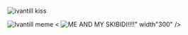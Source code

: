 
![ivantill kiss](https://github.com/user-attachments/assets/802b3a7f-9f2a-4cf9-a16b-e1f621db74ac)

![Ivantill meme](https://github.com/user-attachments/assets/16a4d363-f99a-4a83-9e6a-1a6311193335)
< ![ME AND MY SKIBIDI!!!!](https://github.com/user-attachments/assets/eb80ab9b-330b-4cd6-8636-7c539c8c1205)" width"300" />

<!--
**1van-till/1van-till** is a ✨ _special_ ✨ repository because its `README.md` (this file) appears on your GitHub profile.

Here are some ideas to get you started:

- 🔭 I’m currently working on ...
- 🌱 I’m currently learning ...
- 👯 I’m looking to collaborate on ...
- 🤔 I’m looking for help with ...
- 💬 Ask me about ...
- 📫 How to reach me: ...
- 😄 Pronouns: ...
- ⚡ Fun fact: ...
-->
